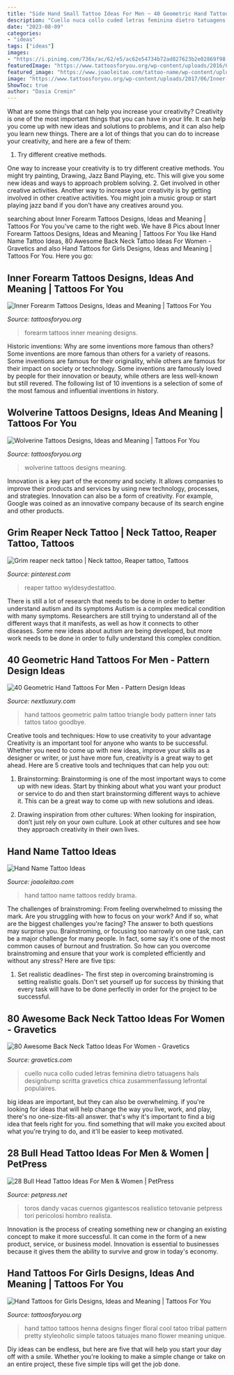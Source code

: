 ```yaml
---
title: "Side Hand Small Tattoo Ideas For Men ~ 40 Geometric Hand Tattoos For Men"
description: "Cuello nuca collo cuded letras feminina dietro tatuagens hals designbump scritta gravetics chica zusammenfassung lefrontal populaires"
date: "2023-08-09"
categories:
- "ideas"
tags: ["ideas"]
images:
- "https://i.pinimg.com/736x/ac/62/e5/ac62e54734b72ad827623b2e02869f98.jpg"
featuredImage: "https://www.tattoosforyou.org/wp-content/uploads/2016/03/Wolverine-Tattoos.jpg"
featured_image: "https://www.joaoleitao.com/tattoo-name/wp-content/uploads/hand-name-tattoo-design.jpg"
image: "https://www.tattoosforyou.org/wp-content/uploads/2017/06/Inner-Forearm-Tattoos.jpg"
ShowToc: true
author: "Dasia Cremin"
---
```



What are some things that can help you increase your creativity?
Creativity is one of the most important things that you can have in your life. It can help you come up with new ideas and solutions to problems, and it can also help you learn new things. There are a lot of things that you can do to increase your creativity, and here are a few of them: 
1. Try different creative methods.

One way to increase your creativity is to try different creative methods. You might try painting, Drawing, Jazz Band Playing, etc. This will give you some new ideas and ways to approach problem solving. 
2. Get involved in other creative activities.
Another way to increase your creativity is by getting involved in other creative activities. You might join a music group or start playing jazz band if you don’t have any creatives around you.

	

		
searching about Inner Forearm Tattoos Designs, Ideas and Meaning | Tattoos For You you've came to the right web. We have 8 Pics about Inner Forearm Tattoos Designs, Ideas and Meaning | Tattoos For You like Hand Name Tattoo Ideas, 80 Awesome Back Neck Tattoo Ideas For Women - Gravetics and also Hand Tattoos for Girls Designs, Ideas and Meaning | Tattoos For You. Here you go:
		
    
## Inner Forearm Tattoos Designs, Ideas And Meaning | Tattoos For You

<img loading=lazy src="https://www.tattoosforyou.org/wp-content/uploads/2017/06/Inner-Forearm-Tattoos.jpg" onerror="this.onerror=null;this.src='https://tse4.mm.bing.net/th?id=OIP.g3EIKRpqM9riiTKQh9dPgwHaLH&amp;pid=15.1';" alt="Inner Forearm Tattoos Designs, Ideas and Meaning | Tattoos For You">

_Source: tattoosforyou.org_

>forearm tattoos inner meaning designs. 

	

Historic inventions: Why are some inventions more famous than others?
Some inventions are more famous than others for a variety of reasons. Some inventions are famous for their originality, while others are famous for their impact on society or technology. Some inventions are famously loved by people for their innovation or beauty, while others are less well-known but still revered. 
The following list of 10 inventions is a selection of some of the most famous and influential inventions in history.

    
## Wolverine Tattoos Designs, Ideas And Meaning | Tattoos For You

<img loading=lazy src="https://www.tattoosforyou.org/wp-content/uploads/2016/03/Wolverine-Tattoos.jpg" onerror="this.onerror=null;this.src='https://tse3.mm.bing.net/th?id=OIP.F-GSPG6mucatXitiuz7XCgHaJ6&amp;pid=15.1';" alt="Wolverine Tattoos Designs, Ideas and Meaning | Tattoos For You">

_Source: tattoosforyou.org_

>wolverine tattoos designs meaning. 

	

Innovation is a key part of the economy and society. It allows companies to improve their products and services by using new technology, processes, and strategies. Innovation can also be a form of creativity. For example, Google was coined as an innovative company because of its search engine and other products.

    
## Grim Reaper Neck Tattoo | Neck Tattoo, Reaper Tattoo, Tattoos

<img loading=lazy src="https://i.pinimg.com/736x/ac/62/e5/ac62e54734b72ad827623b2e02869f98.jpg" onerror="this.onerror=null;this.src='https://tse1.mm.bing.net/th?id=OIP.KCYXSrG-TyOJV7hl7dC6_gHaJ3&amp;pid=15.1';" alt="Grim reaper neck tattoo | Neck tattoo, Reaper tattoo, Tattoos">

_Source: pinterest.com_

>reaper tattoo wyldesydestattoo. 

	

There is still a lot of research that needs to be done in order to better understand autism and its symptoms
Autism is a complex medical condition with many symptoms. Researchers are still trying to understand all of the different ways that it manifests, as well as how it connects to other diseases. Some new ideas about autism are being developed, but more work needs to be done in order to fully understand this complex condition.

    
## 40 Geometric Hand Tattoos For Men - Pattern Design Ideas

<img loading=lazy src="http://nextluxury.com/wp-content/uploads/geometric-inner-hand-palm-3d-triangle-tattoo-designs-for-guys.jpg" onerror="this.onerror=null;this.src='https://tse1.mm.bing.net/th?id=OIP.bCdnmXz9GHjG4xvbjsNlpAAAAA&amp;pid=15.1';" alt="40 Geometric Hand Tattoos For Men - Pattern Design Ideas">

_Source: nextluxury.com_

>hand tattoos geometric palm tattoo triangle body pattern inner tats tattos tatoo goodbye. 

	

Creative tools and techniques: How to use creativity to your advantage
Creativity is an important tool for anyone who wants to be successful. Whether you need to come up with new ideas, improve your skills as a designer or writer, or just have more fun, creativity is a great way to get ahead. Here are 5 creative tools and techniques that can help you out:
1. Brainstorming: Brainstorming is one of the most important ways to come up with new ideas. Start by thinking about what you want your product or service to do and then start brainstorming different ways to achieve it. This can be a great way to come up with new solutions and ideas.

2. Drawing inspiration from other cultures: When looking for inspiration, don’t just rely on your own culture. Look at other cultures and see how they approach creativity in their own lives.

    
## Hand Name Tattoo Ideas

<img loading=lazy src="https://www.joaoleitao.com/tattoo-name/wp-content/uploads/hand-name-tattoo-design.jpg" onerror="this.onerror=null;this.src='https://tse3.mm.bing.net/th?id=OIP.di4egZRcMq5hzkr8Etc84QHaJ4&amp;pid=15.1';" alt="Hand Name Tattoo Ideas">

_Source: joaoleitao.com_

>hand tattoo name tattoos reddy brama. 

	

The challenges of brainstroming: From feeling overwhelmed to missing the mark.
Are you struggling with how to focus on your work? And if so, what are the biggest challenges you're facing? The answer to both questions may surprise you. Brainstroming, or focusing too narrowly on one task, can be a major challenge for many people. In fact, some say it's one of the most common causes of burnout and frustration. 
So how can you overcome brainstroming and ensure that your work is completed efficiently and without any stress? Here are five tips: 

1. Set realistic deadlines- The first step in overcoming brainstroming is setting realistic goals. Don't set yourself up for success by thinking that every task will have to be done perfectly in order for the project to be successful.

    
## 80 Awesome Back Neck Tattoo Ideas For Women - Gravetics

<img loading=lazy src="https://www.gravetics.com/wp-content/uploads/2016/11/Font-Tattoo-on-neck.jpg" onerror="this.onerror=null;this.src='https://tse2.mm.bing.net/th?id=OIP.gjuXliGaqgEb4NMZhWM0GAHaLl&amp;pid=15.1';" alt="80 Awesome Back Neck Tattoo Ideas For Women - Gravetics">

_Source: gravetics.com_

>cuello nuca collo cuded letras feminina dietro tatuagens hals designbump scritta gravetics chica zusammenfassung lefrontal populaires. 

	

big ideas are important, but they can also be overwhelming. if you're looking for ideas that will help change the way you live, work, and play, there's no one-size-fits-all answer. that's why it's important to find a big idea that feels right for you. find something that will make you excited about what you're trying to do, and it'll be easier to keep motivated.

    
## 28 Bull Head Tattoo Ideas For Men &amp; Women | PetPress

<img loading=lazy src="https://cdn.petpress.net/wp-content/uploads/2020/02/12040059/design-idea-bull-head-tattoo-animal-3d.jpg" onerror="this.onerror=null;this.src='https://tse1.mm.bing.net/th?id=OIP.F8IBYuIAC8LglHL2HtwZ5QHaKa&amp;pid=15.1';" alt="28 Bull Head Tattoo Ideas For Men &amp; Women | PetPress">

_Source: petpress.net_

>toros dandy vacas cuernos gigantescos realistico tetovanie petpress tori pericolosi hombro realista. 

	

Innovation is the process of creating something new or changing an existing concept to make it more successful. It can come in the form of a new product, service, or business model. Innovation is essential to businesses because it gives them the ability to survive and grow in today's economy.

    
## Hand Tattoos For Girls Designs, Ideas And Meaning | Tattoos For You

<img loading=lazy src="https://www.tattoosforyou.org/wp-content/uploads/2017/10/Hand-Tattoo-Ideas-for-Girls.jpg" onerror="this.onerror=null;this.src='https://tse2.mm.bing.net/th?id=OIP.S4qTRe27aJRr4QP2Dz76egHaLH&amp;pid=15.1';" alt="Hand Tattoos for Girls Designs, Ideas and Meaning | Tattoos For You">

_Source: tattoosforyou.org_

>hand tattoo tattoos henna designs finger floral cool tatoo tribal pattern pretty styleoholic simple tatoos tatuajes mano flower meaning unique. 

	

Diy ideas can be endless, but here are five that will help you start your day off with a smile. Whether you're looking to make a simple change or take on an entire project, these five simple tips will get the job done.

